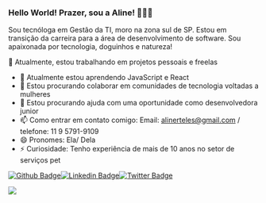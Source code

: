 ### Hello World! Prazer, sou a Aline! 👩🏾‍💻

Sou tecnóloga em Gestão da TI, moro na zona sul de SP. Estou em transição da carreira para a área de desenvolvimento de software.
Sou apaixonada por tecnologia, doguinhos e natureza!

🔭 Atualmente, estou trabalhando em projetos pessoais e freelas
- 🌱 Atualmente estou aprendendo JavaScript e React
- 👯 Estou procurando colaborar em comunidades de tecnologia voltadas a mulheres
- 🤔 Estou procurando ajuda com uma oportunidade como desenvolvedora junior
- 📫 Como entrar em contato comigo: 
Email: alinerteles@gmail.com / telefone: 11 9 5791-9109
- 😄 Pronomes: Ela/ Dela
- ⚡ Curiosidade: Tenho experiência de mais de 10 anos no setor de serviços pet

[![Github Badge](https://img.shields.io/badge/-Github-000?style=flat-square&logo=Github&logoColor=white&link=https://github.com/alinerteles)](https://github.com/alinerteles)[![Linkedin Badge](https://img.shields.io/badge/-LinkedIn-blue?style=flat-square&logo=Linkedin&logoColor=white&link=https://www.linkedin.com/in/aline-teles-ti/)](https://www.linkedin.com/in/aline-teles-ti/)[![Twitter Badge](https://img.shields.io/badge/-Twitter-1ca0f1?style=flat-square&labelColor=1ca0f1&logo=twitter&logoColor=white&link=https://twitter.com/alinerteles)](https://twitter.com/alinerteles)

 ![](https://media.giphy.com/media/2YhFkqRHh26IjaeTAL/giphy.gif)

 
<!--
**alinerteles/alinerteles** is a ✨ _special_ ✨ repository because its `README.md` (this file) appears on your GitHub profile.

Here are some ideas to get you 
- 🔭 I’m currently working on ...
- 🌱 I’m currently learning ...
- 👯 I’m looking to collaborate on ...
- 🤔 I’m looking for help with ...
- 💬 Ask me about ...
- 📫 How to reach me: ...
- 😄 Pronouns: ...
- ⚡ Fun fact: ...
-->
